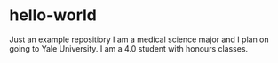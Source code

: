 # hello-world
Just an example repositiory
I am a medical science major and I plan on going to Yale University. 
I am a 4.0 student with honours classes.
